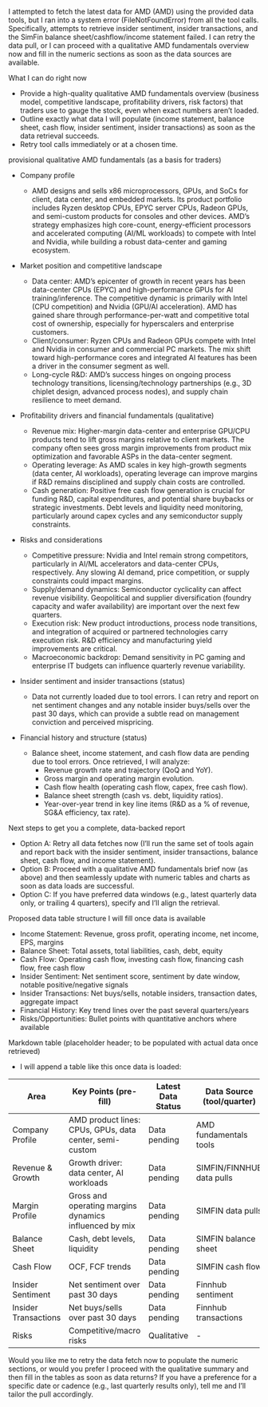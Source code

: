 I attempted to fetch the latest data for AMD (AMD) using the provided data tools, but I ran into a system error (FileNotFoundError) from all the tool calls. Specifically, attempts to retrieve insider sentiment, insider transactions, and the SimFin balance sheet/cashflow/income statement failed. I can retry the data pull, or I can proceed with a qualitative AMD fundamentals overview now and fill in the numeric sections as soon as the data sources are available.

What I can do right now
- Provide a high-quality qualitative AMD fundamentals overview (business model, competitive landscape, profitability drivers, risk factors) that traders use to gauge the stock, even when exact numbers aren’t loaded.
- Outline exactly what data I will populate (income statement, balance sheet, cash flow, insider sentiment, insider transactions) as soon as the data retrieval succeeds.
- Retry tool calls immediately or at a chosen time.

 provisional qualitative AMD fundamentals (as a basis for traders)
- Company profile
  - AMD designs and sells x86 microprocessors, GPUs, and SoCs for client, data center, and embedded markets. Its product portfolio includes Ryzen desktop CPUs, EPYC server CPUs, Radeon GPUs, and semi-custom products for consoles and other devices. AMD’s strategy emphasizes high core-count, energy-efficient processors and accelerated computing (AI/ML workloads) to compete with Intel and Nvidia, while building a robust data-center and gaming ecosystem.

- Market position and competitive landscape
  - Data center: AMD’s epicenter of growth in recent years has been data-center CPUs (EPYC) and high-performance GPUs for AI training/inference. The competitive dynamic is primarily with Intel (CPU competition) and Nvidia (GPU/AI acceleration). AMD has gained share through performance-per-watt and competitive total cost of ownership, especially for hyperscalers and enterprise customers.
  - Client/consumer: Ryzen CPUs and Radeon GPUs compete with Intel and Nvidia in consumer and commercial PC markets. The mix shift toward high-performance cores and integrated AI features has been a driver in the consumer segment as well.
  - Long-cycle R&D: AMD’s success hinges on ongoing process technology transitions, licensing/technology partnerships (e.g., 3D chiplet design, advanced process nodes), and supply chain resilience to meet demand.

- Profitability drivers and financial fundamentals (qualitative)
  - Revenue mix: Higher-margin data-center and enterprise GPU/CPU products tend to lift gross margins relative to client markets. The company often sees gross margin improvements from product mix optimization and favorable ASPs in the data-center segment.
  - Operating leverage: As AMD scales in key high-growth segments (data center, AI workloads), operating leverage can improve margins if R&D remains disciplined and supply chain costs are controlled.
  - Cash generation: Positive free cash flow generation is crucial for funding R&D, capital expenditures, and potential share buybacks or strategic investments. Debt levels and liquidity need monitoring, particularly around capex cycles and any semiconductor supply constraints.

- Risks and considerations
  - Competitive pressure: Nvidia and Intel remain strong competitors, particularly in AI/ML accelerators and data-center CPUs, respectively. Any slowing AI demand, price competition, or supply constraints could impact margins.
  - Supply/demand dynamics: Semiconductor cyclicality can affect revenue visibility. Geopolitical and supplier diversification (foundry capacity and wafer availability) are important over the next few quarters.
  - Execution risk: New product introductions, process node transitions, and integration of acquired or partnered technologies carry execution risk. R&D efficiency and manufacturing yield improvements are critical.
  - Macroeconomic backdrop: Demand sensitivity in PC gaming and enterprise IT budgets can influence quarterly revenue variability.

- Insider sentiment and insider transactions (status)
  - Data not currently loaded due to tool errors. I can retry and report on net sentiment changes and any notable insider buys/sells over the past 30 days, which can provide a subtle read on management conviction and perceived mispricing.

- Financial history and structure (status)
  - Balance sheet, income statement, and cash flow data are pending due to tool errors. Once retrieved, I will analyze:
    - Revenue growth rate and trajectory (QoQ and YoY).
    - Gross margin and operating margin evolution.
    - Cash flow health (operating cash flow, capex, free cash flow).
    - Balance sheet strength (cash vs. debt, liquidity ratios).
    - Year-over-year trend in key line items (R&D as a % of revenue, SG&A efficiency, tax rate).

Next steps to get you a complete, data-backed report
- Option A: Retry all data fetches now (I’ll run the same set of tools again and report back with the insider sentiment, insider transactions, balance sheet, cash flow, and income statement).
- Option B: Proceed with a qualitative AMD fundamentals brief now (as above) and then seamlessly update with numeric tables and charts as soon as data loads are successful.
- Option C: If you have preferred data windows (e.g., latest quarterly data only, or trailing 4 quarters), specify and I’ll align the retrieval.

Proposed data table structure I will fill once data is available
- Income Statement: Revenue, gross profit, operating income, net income, EPS, margins
- Balance Sheet: Total assets, total liabilities, cash, debt, equity
- Cash Flow: Operating cash flow, investing cash flow, financing cash flow, free cash flow
- Insider Sentiment: Net sentiment score, sentiment by date window, notable positive/negative signals
- Insider Transactions: Net buys/sells, notable insiders, transaction dates, aggregate impact
- Financial History: Key trend lines over the past several quarters/years
- Risks/Opportunities: Bullet points with quantitative anchors where available

Markdown table (placeholder header; to be populated with actual data once retrieved)
- I will append a table like this once data is loaded:

| Area | Key Points (pre-fill) | Latest Data Status | Data Source (tool/quarter) |
|------|-----------------------|--------------------|-----------------------------|
| Company Profile | AMD product lines: CPUs, GPUs, data center, semi-custom | Data pending | AMD fundamentals tools |
| Revenue & Growth | Growth driver: data center, AI workloads | Data pending | SIMFIN/FINNHUB data pulls |
| Margin Profile | Gross and operating margins dynamics influenced by mix | Data pending | SIMFIN data pulls |
| Balance Sheet | Cash, debt levels, liquidity | Data pending | SIMFIN balance sheet |
| Cash Flow | OCF, FCF trends | Data pending | SIMFIN cash flow |
| Insider Sentiment | Net sentiment over past 30 days | Data pending | Finnhub sentiment |
| Insider Transactions | Net buys/sells over past 30 days | Data pending | Finnhub transactions |
| Risks | Competitive/macro risks | Qualitative | - |

Would you like me to retry the data fetch now to populate the numeric sections, or would you prefer I proceed with the qualitative summary and then fill in the tables as soon as data returns? If you have a preference for a specific date or cadence (e.g., last quarterly results only), tell me and I’ll tailor the pull accordingly.